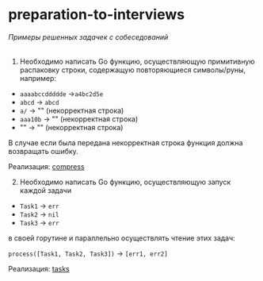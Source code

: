 # preparation-to-interviews

###### Примеры решенных задачек с собеседований

1. Необходимо написать Go функцию, осуществляющую примитивную распаковку строки, содержащую повторяющиеся символы/руны, например:

- `aaaabccddddde` ->`a4bc2d5e`
- `abcd` -> `abcd`
- `a/` -> "" (некорректная строка)
- `aaa10b` -> "" (некорректная строка)
- "" -> "" (некорректная строка)

В случае если была передана некорректная строка функция должна возвращать ошибку.

Реализация: [compress](https://github.com/boshnyakovich/preparation-to-interviews/tree/main/compress)

2. Необходимо написать Go функцию, осуществляющую запуск каждой задачи

- `Task1` -> `err`
- `Task2` -> `nil`
- `Task3` -> `err`

в своей горутине и параллельно осуществлять чтение этих задач:

`process([Task1, Task2, Task3])` -> `[err1, err2]`

Реализация: [tasks](https://github.com/boshnyakovich/preparation-to-interviews/tree/main/tasks)
